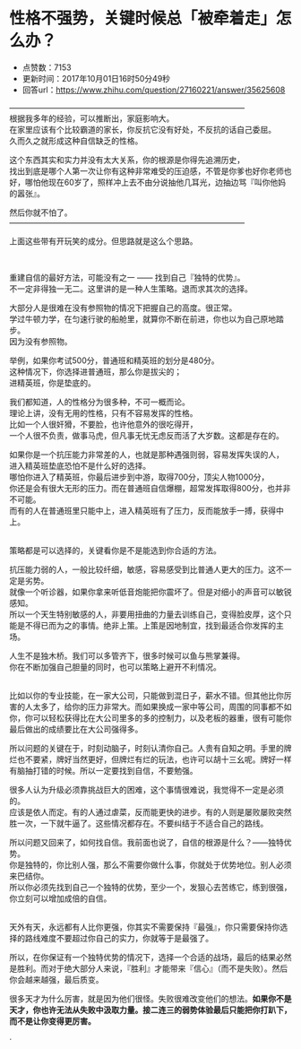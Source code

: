 # 性格不强势，关键时候总「被牵着走」怎么办？
- 点赞数：7153
- 更新时间：2017年10月01日16时50分49秒
- 回答url：https://www.zhihu.com/question/27160221/answer/35625608
<body>
 <p data-pid="wbwWPPV_">——————————————————————————————<br>
  根据我多年的经验，可以推断出，家庭影响大。<br>
  在家里应该有个比较霸道的家长，你反抗它没有好处，不反抗的话自己委屈。<br>
  久而久之就形成这种自信缺乏的性格。</p>
 <p data-pid="Z2akyE8a">这个东西其实和实力并没有太大关系，你的根源是你得先追溯历史，<br>
  找出到底是哪个人第一次让你有这种非常难受的压迫感，不管是你爹也好你老师也好，哪怕他现在60岁了，照样冲上去不由分说抽他几耳光，边抽边骂『叫你他妈的嚣张』。</p>
 <p data-pid="LtxAe0ay">然后你就不怕了。<br>
  ——————————————————————————————</p>
 <p data-pid="pe5iQahE">上面这些带有开玩笑的成分。但思路就是这么个思路。</p>
 <p class="ztext-empty-paragraph"><br></p>
 <p data-pid="ar-l7YWa">重建自信的最好方法，可能没有之一 —— 找到自己『独特的优势』。<br>
  不一定非得独一无二。这里讲的是一种人生策略。退而求其次的选择。</p>
 <p data-pid="GGSA-Ha_">大部分人是很难在没有参照物的情况下把握自己的高度。很正常。<br>
  学过牛顿力学，在匀速行驶的船舱里，就算你不断在前进，你也以为自己原地踏步。<br>
  因为没有参照物。</p>
 <p data-pid="dF_dicTK">举例，如果你考试500分，普通班和精英班的划分是480分。<br>
  这种情况下，你选择进普通班，那么你是拔尖的；<br>
  进精英班，你是垫底的。</p>
 <p data-pid="bkoiDXMT">我们都知道，人的性格分为很多种，不可一概而论。<br>
  理论上讲，没有无用的性格，只有不容易发挥的性格。<br>
  比如一个人很奸猾，不要脸，也许他意外的很吃得开，<br>
  一个人很不负责，做事马虎，但凡事无忧无虑反而活了大岁数。这都是存在的。</p>
 <p data-pid="mvOAyUep">如果你是一个抗压能力非常差的人，也就是那种遇强则弱，容易发挥失误的人，<br>
  进入精英班垫底恐怕不是什么好的选择。<br>
  哪怕你进入了精英班，你最后进步到中游，取得700分，顶尖人物1000分，<br>
  你还是会有很大无形的压力。而在普通班自信爆棚，超常发挥取得800分，也并非不可能。<br>
  而有的人在普通班里只能中上，进入精英班有了压力，反而能放手一搏，获得中上。</p>
 <p data-pid="xKpkJ496"><br>
  策略都是可以选择的，关键看你是不是能选到你合适的方法。</p>
 <p data-pid="MLWtdlly">抗压能力弱的人，一般比较纤细，敏感，容易感受到比普通人更大的压力。这不一定是劣势。<br>
  就像一个听诊器，如果你拿来听低音炮能把你震坏了。但是对细小的声音可以敏锐感知。<br>
  所以一个天生特别敏感的人，非要用扭曲的力量去训练自己，变得脸皮厚，这个只能是不得已而为之的事情。绝非上策。上策是因地制宜，找到最适合你发挥的主场。</p>
 <p data-pid="Bl-XcLg5">人生不是独木桥。我们可以多管齐下，很多时候可以鱼与熊掌兼得。<br>
  你在不断加强自己胆量的同时，也可以策略上避开不利情况。</p>
 <p data-pid="8ULjlKZi"><br>
  比如以你的专业技能，在一家大公司，只能做到混日子，薪水不错。但其他比你厉害的人太多了，给你的压力非常大。而如果换成一家中等公司，周围的同事都不如你，你可以轻松获得比在大公司里多的多的控制力，以及老板的器重，很有可能你最后做出的成绩要比在大公司强得多。</p>
 <p data-pid="dO-kXM8X">所以问题的关键在于，时刻动脑子，时刻认清你自己。人贵有自知之明。手里的牌烂也不要紧，牌好当然更好，但牌烂有烂的玩法，也许可以胡十三幺呢。牌好一样有脑抽打错的时候。所以一定要找到自信，不要勉强。</p>
 <p data-pid="BtEePbsF">很多人认为升级必须靠挑战巨大的困难，这个事情很难说，我觉得不一定是必须的。<br>
  应该是依人而定。有的人通过虐菜，反而能更快的进步。有的人则是屡败屡败突然胜一次，一下就牛逼了。这些情况都存在。不要纠结于不适合自己的路线。</p>
 <p data-pid="nUHjXkTE">所以问题又回来了，如何找自信。我前面也说了，自信的根源是什么？——独特优势。<br>
  你是独特的，你比别人强，那么不需要你做什么事，你就处于优势地位。别人必须来巴结你。<br>
  所以你必须先找到自己一个独特的优势，至少一个，发狠心去苦练它，练到很强，你立刻可以增加成倍的自信。</p>
 <p data-pid="Xekfqki1"><br>
  天外有天，永远都有人比你更强，你其实不需要保持『最强』，你只需要保持你选择的路线难度不要超过你自己的实力，你就等于是最强了。</p>
 <p data-pid="3l5117wJ">所以，在你保证有一个独特优势的情况下，选择一个合适的战场，最后的结果必然是胜利。而对于绝大部分人来说，『胜利』才能带来『信心』（而不是失败）。然后你会越来越强，最后质变。</p>
 <p data-pid="a0ZfwTfq">很多天才为什么厉害，就是因为他们很怪。失败很难改变他们的想法。<b>如果你不是天才，你也许无法从失败中汲取力量。接二连三的弱势体验最后只能把你打趴下，而不是让你变得更厉害。</b></p>
 <p data-pid="_5x80vRo">·</p>
</body>